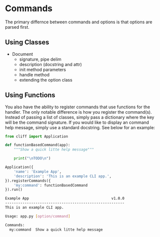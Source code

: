 # Commands

The primary differnce between commands and options is that options are parsed first.

## Using Classes

- Document 
    - signature, pipe delim
    - description (docstring and attr)
    - init method parameters
    - handle method
    - extending the option class

## Using Functions

You also have the ability to register commands that use functions for the handler. The 
only notable difference is how you register the command(s). Instead of passing a list of 
classes, simply pass a dictionary where the key will be the command signature. If you would
like to display an command help message, simply use a standard docstring. See below for an 
example:

```python
from cliff import Application

def functionBasedCommand(app):
    """Show a quick litte help message"""

    print("\nTODO\n")

Application({
    'name': 'Example App',
    'description': 'This is an example CLI app.',
}).registerCommands({
    'my:command': functionBasedCommand
}).run()
```

```bash
Example App                                      v1.0.0
-------------------------------------------------------
This is an example CLI app.

Usage: app.py [option/command]

Commands:
  my:command  Show a quick litte help message
```